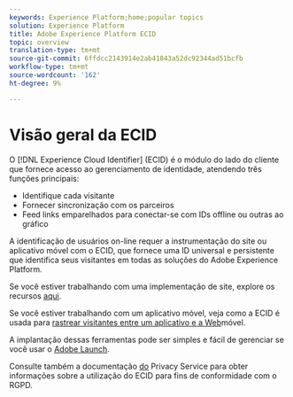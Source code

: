 ```yaml
---
keywords: Experience Platform;home;popular topics
solution: Experience Platform
title: Adobe Experience Platform ECID
topic: overview
translation-type: tm+mt
source-git-commit: 6ffdcc2143914e2ab41843a52dc92344ad51bcfb
workflow-type: tm+mt
source-wordcount: '162'
ht-degree: 9%

---
```



# Visão geral da ECID

O [!DNL Experience Cloud Identifier] (ECID) é o módulo do lado do cliente que fornece acesso ao gerenciamento de identidade, atendendo três funções principais:

- Identifique cada visitante
- Fornecer sincronização com os parceiros
- Feed links emparelhados para conectar-se com IDs offline ou outras ao gráfico

A identificação de usuários on-line requer a instrumentação do site ou aplicativo móvel com o ECID, que fornece uma ID universal e persistente que identifica seus visitantes em todas as soluções do Adobe Experience Platform.

Se você estiver trabalhando com uma implementação de site, explore os recursos [aqui](https://docs.adobe.com/content/help/pt-BR/id-service/using/home.html).

Se você estiver trabalhando com um aplicativo móvel, veja como a ECID é usada para [rastrear visitantes entre um aplicativo e a Web](https://docs.adobe.com/content/help/en/mobile-services/ios/sdk-reference-ios/hybrid-app.html)móvel.

A implantação dessas ferramentas pode ser simples e fácil de gerenciar se você usar o [Adobe Launch](https://docs.adobe.com/content/help/pt-BR/launch/using/overview.html).

Consulte também a documentação [do](../privacy-service/identity-data.md) Privacy Service para obter informações sobre a utilização do ECID para fins de conformidade com o RGPD.

